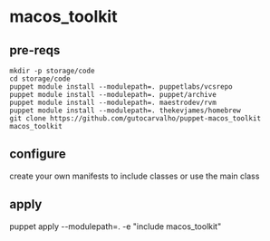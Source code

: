 # macos_toolkit

## pre-reqs

```
mkdir -p storage/code
cd storage/code
puppet module install --modulepath=. puppetlabs/vcsrepo
puppet module install --modulepath=. puppet/archive
puppet module install --modulepath=. maestrodev/rvm
puppet module install --modulepath=. thekevjames/homebrew
git clone https://github.com/gutocarvalho/puppet-macos_toolkit macos_toolkit
```

## configure

create your own manifests to include classes or use the main class

## apply

puppet apply --modulepath=. -e "include macos_toolkit"
